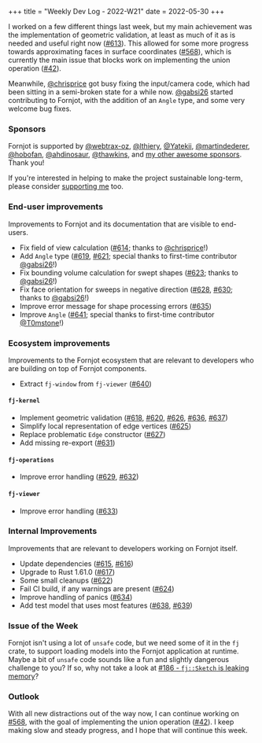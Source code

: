 +++
title = "Weekly Dev Log - 2022-W21"
date  = 2022-05-30
+++

I worked on a few different things last week, but my main achievement was the implementation of geometric validation, at least as much of it as is needed and useful right now ([#613]). This allowed for some more progress towards approximating faces in surface coordinates ([#568]), which is currently the main issue that blocks work on implementing the union operation ([#42]).

Meanwhile, [@chrisprice] got busy fixing the input/camera code, which had been sitting in a semi-broken state for a while now. [@gabsi26] started contributing to Fornjot, with the addition of an `Angle` type, and some very welcome bug fixes.


### Sponsors

Fornjot is supported by [@webtrax-oz](https://github.com/webtrax-oz), [@lthiery](https://github.com/lthiery), [@Yatekii](https://github.com/Yatekii), [@martindederer](https://github.com/martindederer), [@hobofan](https://github.com/hobofan), [@ahdinosaur](https://github.com/ahdinosaur), [@thawkins](https://github.com/thawkins), and [my other awesome sponsors](https://github.com/sponsors/hannobraun). Thank you!

If you're interested in helping to make the project sustainable long-term, please consider [supporting me](https://github.com/sponsors/hannobraun) too.


### End-user improvements

Improvements to Fornjot and its documentation that are visible to end-users.

- Fix field of view calculation ([#614]; thanks to [@chrisprice]!)
- Add `Angle` type ([#619], [#621]; special thanks to first-time contributor [@gabsi26]!)
- Fix bounding volume calculation for swept shapes ([#623]; thanks to [@gabsi26]!)
- Fix face orientation for sweeps in negative direction ([#628], [#630]; thanks to [@gabsi26]!)
- Improve error message for shape processing errors ([#635])
- Improve `Angle` ([#641]; special thanks to first-time contributor [@T0mstone]!)


### Ecosystem improvements

Improvements to the Fornjot ecosystem that are relevant to developers who are building on top of Fornjot components.

- Extract `fj-window` from `fj-viewer` ([#640])

#### `fj-kernel`

- Implement geometric validation ([#618], [#620], [#626], [#636], [#637])
- Simplify local representation of edge vertices ([#625])
- Replace problematic `Edge` constructor ([#627])
- Add missing re-export ([#631])

#### `fj-operations`

- Improve error handling ([#629], [#632])

#### `fj-viewer`

- Improve error handling ([#633])


### Internal Improvements

Improvements that are relevant to developers working on Fornjot itself.

- Update dependencies ([#615], [#616])
- Upgrade to Rust 1.61.0 ([#617])
- Some small cleanups ([#622])
- Fail CI build, if any warnings are present ([#624])
- Improve handling of panics ([#634])
- Add test model that uses most features ([#638], [#639])


### Issue of the Week

Fornjot isn't using a lot of `unsafe` code, but we need some of it in the `fj` crate, to support loading models into the Fornjot application at runtime. Maybe a bit of `unsafe` code sounds like a fun and slightly dangerous challenge to you? If so, why not take a look at [#186 - `fj::Sketch` is leaking memory](https://github.com/hannobraun/Fornjot/issues/186)?


### Outlook

With all new distractions out of the way now, I can continue working on [#568], with the goal of implementing the union operation ([#42]). I keep making slow and steady progress, and I hope that will continue this week.


[#614]: https://github.com/hannobraun/Fornjot/pull/614
[#615]: https://github.com/hannobraun/Fornjot/pull/615
[#616]: https://github.com/hannobraun/Fornjot/pull/616
[#617]: https://github.com/hannobraun/Fornjot/pull/617
[#618]: https://github.com/hannobraun/Fornjot/pull/618
[#619]: https://github.com/hannobraun/Fornjot/pull/619
[#620]: https://github.com/hannobraun/Fornjot/pull/620
[#621]: https://github.com/hannobraun/Fornjot/pull/621
[#622]: https://github.com/hannobraun/Fornjot/pull/622
[#623]: https://github.com/hannobraun/Fornjot/pull/623
[#624]: https://github.com/hannobraun/Fornjot/pull/624
[#625]: https://github.com/hannobraun/Fornjot/pull/625
[#626]: https://github.com/hannobraun/Fornjot/pull/626
[#627]: https://github.com/hannobraun/Fornjot/pull/627
[#628]: https://github.com/hannobraun/Fornjot/pull/628
[#629]: https://github.com/hannobraun/Fornjot/pull/629
[#630]: https://github.com/hannobraun/Fornjot/pull/630
[#631]: https://github.com/hannobraun/Fornjot/pull/631
[#632]: https://github.com/hannobraun/Fornjot/pull/632
[#633]: https://github.com/hannobraun/Fornjot/pull/633
[#634]: https://github.com/hannobraun/Fornjot/pull/634
[#635]: https://github.com/hannobraun/Fornjot/pull/635
[#636]: https://github.com/hannobraun/Fornjot/pull/636
[#637]: https://github.com/hannobraun/Fornjot/pull/637
[#638]: https://github.com/hannobraun/Fornjot/pull/638
[#639]: https://github.com/hannobraun/Fornjot/pull/639
[#640]: https://github.com/hannobraun/Fornjot/pull/640
[#641]: https://github.com/hannobraun/Fornjot/pull/641

[#42]: https://github.com/hannobraun/Fornjot/issues/42
[#568]: https://github.com/hannobraun/Fornjot/issues/568
[#613]: https://github.com/hannobraun/Fornjot/issues/613

[@chrisprice]: https://github.com/chrisprice
[@gabsi26]: https://github.com/gabsi26
[@T0mstone]: https://github.com/T0mstone
